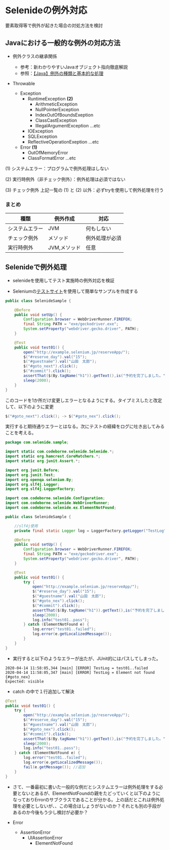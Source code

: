 # Selenideの例外対応

要素取得等で例外が起きた場合の対処方法を検討



## Javaにおける一般的な例外の対応方法

- 例外クラスの継承関係
  - 参考：新わかりやすいJavaオブジェクト指向徹底解説
  - 参照：[【Java】例外の種類と基本的な処理](https://qiita.com/shg3/items/f5d12ec1088d18ac7702)

- Throwable
  - Exception
    - RuntimeException **(2)**
      - ArithmeticException
      - NullPointerException
      - IndexOutOfBoundsExeption
      - ClassCastException
      - IllegalArgumentException ...etc
    - IOException
    - SQLException
    - ReflectiveOperationExeption ...etc
  - Error **(1)**
    - OutOfMemoryError
    - ClassFormatError ...etc

(1) システムエラー：プログラムで例外処理はしない

(2) 実行時例外（非チェック例外）：例外処理は必須ではない

(3) チェック例外  上記一覧の (1) と (2) 以外：必ずtryを使用して例外処理を行う



### まとめ

| 種類           | 例外作成     | 対応           |
| -------------- | ------------ | -------------- |
| システムエラー | JVM          | 何もしない     |
| チェック例外   | メソッド     | 例外処理が必須 |
| 実行時例外     | JVM,メソッド | 任意           |



## Selenideで例外処理

- selenideを使用してテスト実施時の例外対応を検証

- Seleniumの[テストサイト](http://example.selenium.jp/reserveApp/)を使用して簡単なサンプルを作成する

```java
public class SelenideSample {

	@Before
	public void setUp() {
		Configuration.browser = WebDriverRunner.FIREFOX;
	    final String PATH = "exe/geckodriver.exe";
	    System.setProperty("webdriver.gecko.driver", PATH);
	}

	@Test
	public void test01() {
		open("http://example.selenium.jp/reserveApp/");
		$("#reserve_day").val("15");
		$("#guestname").val("山田　太郎");
		$("#goto_next").click();
		$("#commit").click();
		assertThat($(By.tagName("h1")).getText(),is("予約を完了しました。"));
		sleep(2000);
	}
}
```

このコードを1か所だけ変更しエラーとなるようにする。タイプミスしたと改定して、以下のように変更

```java
$("#goto_next").click(); -> $("#goto_nex").click();
```

実行すると期待通りエラーとはなる。次にテストの経緯をログに吐き出してみることを考える。

```java
package com.selenide.sample;

import static com.codeborne.selenide.Selenide.*;
import static org.hamcrest.CoreMatchers.*;
import static org.junit.Assert.*;

import org.junit.Before;
import org.junit.Test;
import org.openqa.selenium.By;
import org.slf4j.Logger;
import org.slf4j.LoggerFactory;

import com.codeborne.selenide.Configuration;
import com.codeborne.selenide.WebDriverRunner;
import com.codeborne.selenide.ex.ElementNotFound;

public class SelenideSample {

	//slf4j使用
	private final static Logger log = LoggerFactory.getLogger("TestLog");

	@Before
	public void setUp() {
		Configuration.browser = WebDriverRunner.FIREFOX;
	    final String PATH = "exe/geckodriver.exe";
	    System.setProperty("webdriver.gecko.driver", PATH);
	}

	@Test
	public void test01() {
		try {
			open("http://example.selenium.jp/reserveApp/");
			$("#reserve_day").val("15");
			$("#guestname").val("山田　太郎");
			$("#goto_nex").click();
			$("#commit").click();
			assertThat($(By.tagName("h1")).getText(),is("予約を完了しました。"));
			sleep(2000);
			log.info("test01..pass");
		} catch (ElementNotFound e) {
			log.error("test01..failed");
			log.error(e.getLocalizedMessage());
		}
	}
}
```

- 実行すると以下のようなエラーが出たが、JUnit的にはパスしてしまった。

```
2020-04-14 11:58:05,344 [main] [ERROR] TestLog = test01..failed
2020-04-14 11:58:05,347 [main] [ERROR] TestLog = Element not found {#goto_nex}
Expected: visible
```

- catch の中で１行追加して解決

```java
@Test
public void test01() {
    try {
        open("http://example.selenium.jp/reserveApp/");
        $("#reserve_day").val("15");
        $("#guestname").val("山田　太郎");
        $("#goto_nex").click();
        $("#commit").click();
        assertThat($(By.tagName("h1")).getText(),is("予約を完了しました。"));
        sleep(2000);
        log.info("test01..pass");
    } catch (ElementNotFound e) {
        log.error("test01..failed");
        log.error(e.getLocalizedMessage());
        fail(e.getMessage()); //追加
    }
}
```

- さて、一番最初に書いた一般的な例だとシステムエラーは例外処理をする必要とないとあるが、ElementNotFoundの親をたどっていくと以下のようになっておりErrorのサブクラスであることが分かる。上の話だとこれは例外処理を必要としないが、、この場合はしょうがないのか？それとも別の手段があるのか今後もう少し検討が必要か？

- Error
  - AssertionError
    - UIAssertionError
      - ElementNotFound